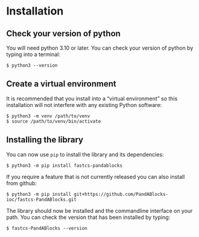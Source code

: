 # Installation

## Check your version of python

You will need python 3.10 or later. You can check your version of python by
typing into a terminal:

```
$ python3 --version
```

## Create a virtual environment

It is recommended that you install into a “virtual environment” so this
installation will not interfere with any existing Python software:

```
$ python3 -m venv /path/to/venv
$ source /path/to/venv/bin/activate
```

## Installing the library

You can now use `pip` to install the library and its dependencies:

```
$ python3 -m pip install fastcs-pandablocks
```

If you require a feature that is not currently released you can also install
from github:

```
$ python3 -m pip install git+https://github.com/PandABlocks-ioc/fastcs-PandABlocks.git
```

The library should now be installed and the commandline interface on your path.
You can check the version that has been installed by typing:

```
$ fastcs-PandABlocks --version
```
